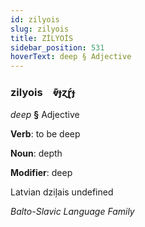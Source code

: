 ```yaml
---
id: zilyois
slug: zilyois
title: ZİLYOİS
sidebar_position: 531
hoverText: deep § Adjective
---
```


### zilyois&emsp;<span kind="abugida">ⱴ͊ɟɀɽ́ɟ</span>

*deep* **§** Adjective

**Verb**: to be deep

**Noun**: depth

**Modifier**: deep

Latvian dziļais undefined

*Balto-Slavic Language Family*